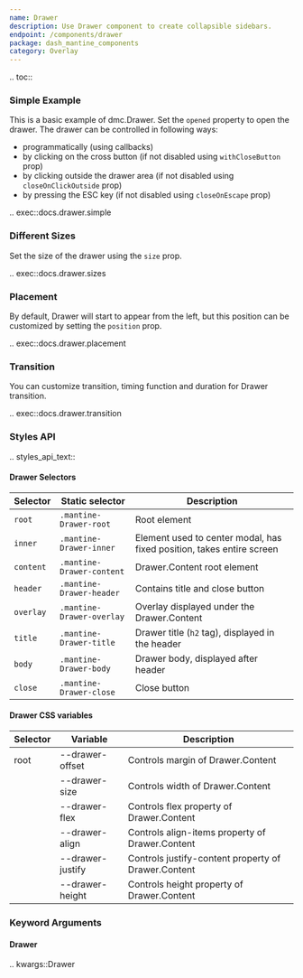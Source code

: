 ```yaml
---
name: Drawer
description: Use Drawer component to create collapsible sidebars.
endpoint: /components/drawer
package: dash_mantine_components
category: Overlay
---
```


.. toc::

### Simple Example

This is a basic example of dmc.Drawer. Set the `opened` property to open the drawer. The drawer can be controlled in following ways:

* programmatically (using callbacks)
* by clicking on the cross button (if not disabled using `withCloseButton` prop)
* by clicking outside the drawer area (if not disabled using `closeOnClickOutside` prop)
* by pressing the ESC key (if not disabled using `closeOnEscape` prop)

.. exec::docs.drawer.simple

### Different Sizes

Set the size of the drawer using the `size` prop.

.. exec::docs.drawer.sizes

### Placement

By default, Drawer will start to appear from the left, but this position can be customized by setting the `position` 
prop.

.. exec::docs.drawer.placement

### Transition

You can customize transition, timing function and duration for Drawer transition.

.. exec::docs.drawer.transition

### Styles API

.. styles_api_text::

#### Drawer Selectors

| Selector  | Static selector             | Description                                                             |
| --------- | --------------------------- | ----------------------------------------------------------------------- |
| `root`    | `.mantine-Drawer-root`       | Root element                                                            |
| `inner`   | `.mantine-Drawer-inner`      | Element used to center modal, has fixed position, takes entire screen    |
| `content` | `.mantine-Drawer-content`    | Drawer.Content root element                                              |
| `header`  | `.mantine-Drawer-header`     | Contains title and close button                                          |
| `overlay` | `.mantine-Drawer-overlay`    | Overlay displayed under the Drawer.Content                               |
| `title`   | `.mantine-Drawer-title`      | Drawer title (`h2` tag), displayed in the header                         |
| `body`    | `.mantine-Drawer-body`       | Drawer body, displayed after header                                      |
| `close`   | `.mantine-Drawer-close`      | Close button                                                            |



#### Drawer CSS variables


| Selector | Variable          | Description                              |
|----------|-------------------|------------------------------------------|
| root     | --drawer-offset    | Controls margin of Drawer.Content        |
|          | --drawer-size      | Controls width of Drawer.Content         |
|          | --drawer-flex      | Controls flex property of Drawer.Content |
|          | --drawer-align     | Controls align-items property of Drawer.Content |
|          | --drawer-justify   | Controls justify-content property of Drawer.Content |
|          | --drawer-height    | Controls height property of Drawer.Content |


### Keyword Arguments

#### Drawer

.. kwargs::Drawer

